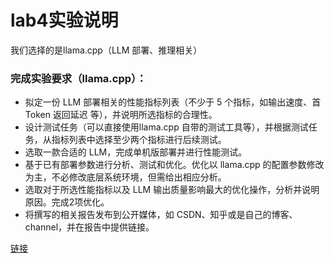 # lab4实验说明
我们选择的是llama.cpp（LLM 部署、推理相关）
### 完成实验要求（llama.cpp）：
- 拟定一份 LLM 部署相关的性能指标列表（不少于 5 个指标，如输出速度、首 Token 返回延迟 等），并说明所选指标的合理性。
- 设计测试任务（可以直接使用llama.cpp 自带的测试工具等），并根据测试任务，从指标列表中选择至少两个指标进行后续测试。
- 选取一款合适的 LLM，完成单机版部署并进行性能测试。
- 基于已有部署参数进行分析、测试和优化。优化以 llama.cpp 的配置参数修改为主，不必修改底层系统环境，但需给出相应分析。
- 选取对于所选性能指标以及 LLM 输出质量影响最大的优化操作，分析并说明原因。完成2项优化。
- 将撰写的相关报告发布到公开媒体，如 CSDN、知乎或是自己的博客、channel，并在报告中提供链接。

[链接](https://blog.csdn.net/2303_79364236/article/details/148996264?sharetype=blogdetail&sharerId=148996264&sharerefer=PC&sharesource=2303_79364236&spm=1011.2480.3001.8118)
